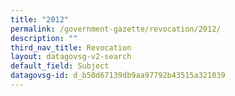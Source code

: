 ```yaml
---
title: "2012"
permalink: /government-gazette/revocation/2012/
description: ""
third_nav_title: Revocation
layout: datagovsg-v2-search
default_field: Subject
datagovsg-id: d_b50d67139db9aa97792b43515a321039
---
```

